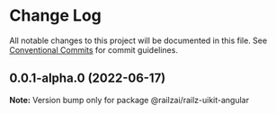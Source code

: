 # Change Log

All notable changes to this project will be documented in this file.
See [Conventional Commits](https://conventionalcommits.org) for commit guidelines.

## 0.0.1-alpha.0 (2022-06-17)

**Note:** Version bump only for package @railzai/railz-uikit-angular
